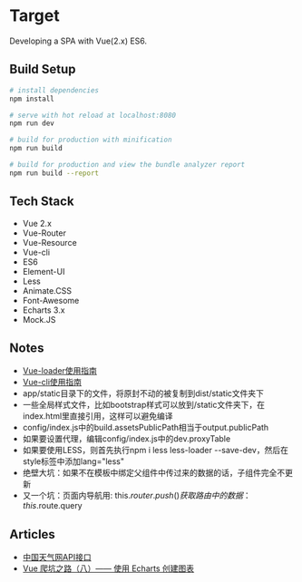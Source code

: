 # Target
Developing a SPA with Vue(2.x) ES6.

## Build Setup

``` bash
# install dependencies
npm install

# serve with hot reload at localhost:8080
npm run dev

# build for production with minification
npm run build

# build for production and view the bundle analyzer report
npm run build --report
```

## Tech Stack
* Vue 2.x
* Vue-Router
* Vue-Resource
* Vue-cli
* ES6
* Element-UI
* Less
* Animate.CSS
* Font-Awesome
* Echarts 3.x
* Mock.JS

## Notes
* [Vue-loader使用指南](http://vue-loader.vuejs.org/en/)
* [Vue-cli使用指南](http://vuejs-templates.github.io/webpack/)
* app/static目录下的文件，将原封不动的被复制到dist/static文件夹下
* 一些全局样式文件，比如bootstrap样式可以放到/static文件夹下，在index.html里直接引用，这样可以避免编译
* config/index.js中的build.assetsPublicPath相当于output.publicPath
* 如果要设置代理，编辑config/index.js中的dev.proxyTable
* 如果要使用LESS，则首先执行npm i less less-loader --save-dev，然后在style标签中添加lang="less"
* 绝壁大坑：如果不在模板中绑定父组件中传过来的数据的话，子组件完全不更新
* 又一个坑：页面内导航用: this.$router.push() 获取路由中的数据：this.$route.query

## Articles
* [中国天气网API接口](http://www.voidcn.com/blog/lgh1992314/article/p-6151991.html)
* [Vue 爬坑之路（八）—— 使用 Echarts 创建图表](http://www.cnblogs.com/wisewrong/p/6558001.html)
